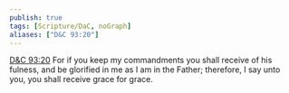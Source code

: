 ```yaml
---
publish: true
tags: [Scripture/DaC, noGraph]
aliases: ["D&C 93:20"]
---
```

[D&C 93:20](https://churchofjesuschrist.org/study/scriptures/dc-testament/dc/93?lang=eng&id=p20#p20) For if you keep my commandments you shall receive of his fulness, and be glorified in me as I am in the Father; therefore, I say unto you, you shall receive grace for grace.

